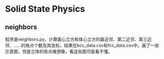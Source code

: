 # Solid State Physics

## neighbors

程序是neighbors.py，计算面心立方和体心立方的最近邻、第二近邻、第三近邻、……的格点个数及其坐标，结果在bcc_data.csv和fcc_data.csv中。画了一些示意图，但是立体的有点难想像，看这些图可能看不懂。
